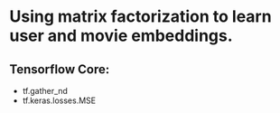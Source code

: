 # Using matrix factorization to learn user and movie embeddings.


## Tensorflow Core:
* tf.gather_nd
* tf.keras.losses.MSE
